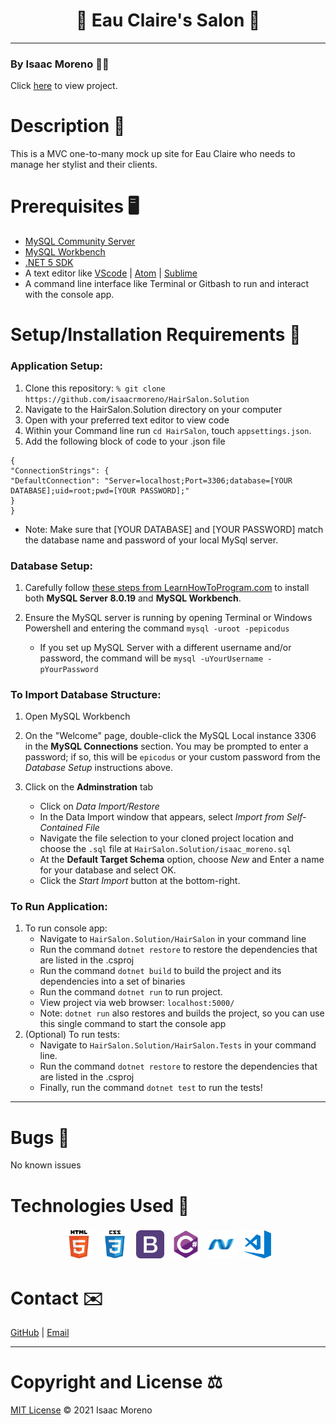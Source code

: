 <h1 align="center">
💈 Eau Claire's Salon 💇 </h1>

<hr style="height: 1px; border:none; color:#333; background" />

### By Isaac Moreno 👨‍💻

Click [here](https://github.com/isaacrmoreno/HairSalon.Solution) to view project.

# Description 📝

This is a MVC one-to-many mock up site for Eau Claire who needs to manage her stylist and their clients.

# Prerequisites 🖥️

- [MySQL Community Server](https://dev.mysql.com/downloads/file/?id=484914)
- [MySQL Workbench](https://dev.mysql.com/downloads/file/?id=484391)
- [.NET 5 SDK](https://dotnet.microsoft.com/download/dotnet/5.0)
- A text editor like [VScode](https://code.visualstudio.com/) | [Atom](https://atom.io/) | [Sublime](https://www.sublimetext.com/)
- A command line interface like Terminal or Gitbash to run and interact with the console app.

# Setup/Installation Requirements 📁

### Application Setup:

1. Clone this repository: `% git clone https://github.com/isaacrmoreno/HairSalon.Solution`
2. Navigate to the HairSalon.Solution directory on your computer
3. Open with your preferred text editor to view code
4. Within your Command line run `cd HairSalon`, touch `appsettings.json`.
5. Add the following block of code to your .json file

```
{
"ConnectionStrings": {
"DefaultConnection": "Server=localhost;Port=3306;database=[YOUR DATABASE];uid=root;pwd=[YOUR PASSWORD];"
}
}
```

- Note: Make sure that [YOUR DATABASE] and [YOUR PASSWORD] match the database name and password of your local MySql server.

### Database Setup:

1. Carefully follow [these steps from LearnHowToProgram.com](https://www.learnhowtoprogram.com/c-and-net/getting-started-with-c/installing-and-configuring-mysql) to install both **MySQL Server 8.0.19** and **MySQL Workbench**.
2. Ensure the MySQL server is running by opening Terminal or Windows Powershell and entering the command `mysql -uroot -pepicodus`

   - If you set up MySQL Server with a different username and/or password, the command will be `mysql -uYourUsername -pYourPassword`

### To Import Database Structure:

1. Open MySQL Workbench
2. On the "Welcome" page, double-click the MySQL Local instance 3306 in the **MySQL Connections** section. You may be prompted to enter a password; if so, this will be `epicodus` or your custom password from the _Database Setup_ instructions above.
3. Click on the **Adminstration** tab

   - Click on _Data Import/Restore_
   - In the Data Import window that appears, select _Import from Self-Contained File_
   - Navigate the file selection to your cloned project location and choose the `.sql` file at `HairSalon.Solution/isaac_moreno.sql`
   - At the **Default Target Schema** option, choose _New_ and Enter a name for your database and select OK.
   - Click the _Start Import_ button at the bottom-right.

### To Run Application:

1. To run console app:
   - Navigate to `HairSalon.Solution/HairSalon` in your command line
   - Run the command `dotnet restore` to restore the dependencies that are listed in the .csproj
   - Run the command `dotnet build` to build the project and its dependencies into a set of binaries
   - Run the command `dotnet run` to run project.
   - View project via web browser: `localhost:5000/`
   - Note: `dotnet run` also restores and builds the project, so you can use this single command to start the console app
2. (Optional) To run tests:
   - Navigate to `HairSalon.Solution/HairSalon.Tests` in your command line.
   - Run the command `dotnet restore` to restore the dependencies that are listed in the .csproj
   - Finally, run the command `dotnet test` to run the tests!

<hr style="height: 1px; border:none; color:#333;" />

# Bugs 🐛

No known issues

# Technologies Used 💾

<div align="center">
<img src="https://raw.githubusercontent.com/github/explore/80688e429a7d4ef2fca1e82350fe8e3517d3494d/topics/html/html.png" alt="html" height="45" style="vertical-align:top; margin:4px">
<img src="https://raw.githubusercontent.com/github/explore/80688e429a7d4ef2fca1e82350fe8e3517d3494d/topics/css/css.png" alt="css" height="45" style="vertical-align:top; margin:4px">
<img src="https://raw.githubusercontent.com/github/explore/80688e429a7d4ef2fca1e82350fe8e3517d3494d/topics/bootstrap/bootstrap.png" alt="Bootstrap" height="45" style="vertical-align:top; margin:4px">
<img src="https://raw.githubusercontent.com/devicons/devicon/master/icons/csharp/csharp-original.svg" alt="csharp" height="45" style="vertical-align:top; margin:4px" />
<img src="https://raw.githubusercontent.com/devicons/devicon/master/icons/dot-net/dot-net-original.svg" alt="dotnet" height="45" style="vertical-align:top; margin:4px"/>
<img src="https://raw.githubusercontent.com/github/explore/80688e429a7d4ef2fca1e82350fe8e3517d3494d/topics/visual-studio-code/visual-studio-code.png" alt="visual-studio-code" height="45" style="vertical-align:top; margin:4px">
</div>

# Contact ✉️

[GitHub](https://github.com/isaacrmoreno) | [Email](mailto:ipdxcreative@gmail.com)

<hr style="height: 1px; border:none; color:#333;" />

# Copyright and License ⚖️

[MIT License](license) &copy; 2021 Isaac Moreno

